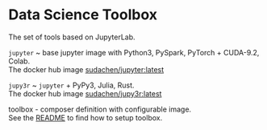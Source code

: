 # Data Science Toolbox  

The set of tools based on JupyterLab.

`jupyter` ~ base jupyter image with Python3, PySpark, PyTorch + CUDA-9.2, Colab.    
The docker hub image [sudachen/jupyter:latest](http://hub.docker.com/r/sudachen/jupyter)

`jupy3r` ~ `jupyter` + PyPy3, Julia, Rust.   
The docker hub image [sudachen/jupy3r:latest](http://hub.docker.com/r/sudachen/jupy2r)

toolbox - composer definition with configurable image.   
See the [README](https://github.com/sudachen/dstoolbox/blob/master/toolbox/README.md) to find how to setup toolbox.

